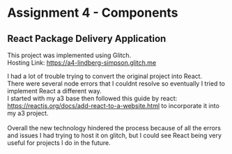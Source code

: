 Assignment 4 - Components
===

## React Package Delivery Application

This project was implemented using Glitch. <br>
Hosting Link: https://a4-lindberg-simpson.glitch.me <br>

I had a lot of trouble trying to convert the original project into React. <br>
There were several node errors that I couldnt resolve so eventually I tried to implement React a different way. <br>
I started with my a3 base then followed this guide by react: https://reactjs.org/docs/add-react-to-a-website.html 
to incorporate it into my a3 project. <br> <br>
Overall the new technology hindered the process because of all the errors and issues I had trying to host it on glitch, but I could see React being very useful for projects I do in the future.
